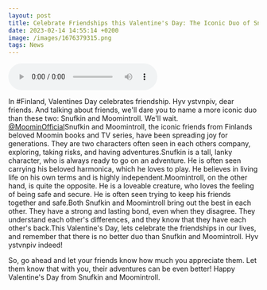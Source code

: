 ```yaml
--- 
layout: post 
title: Celebrate Friendships this Valentine's Day: The Iconic Duo of Snufkin and Moomintroll
date: 2023-02-14 14:55:14 +0200 
image: /images/1676379315.png
tags: News 
--- 
```


<audio controls>
        <source src="/audios/1676379315.mp3" type="audio/mpeg">
        Your browser does not support the audio element.
      </audio>

In #Finland, Valentines Day celebrates friendship. Hyv ystvnpiv, dear friends. And talking about friends, we'll dare you to name a more iconic duo than these two: Snufkin and Moomintroll.  We'll wait.[ @MoominOfficial](https://t.co/QXfS1EQNfP)Snufkin and Moomintroll, the iconic friends from Finlands beloved Moomin books and TV series, have been spreading joy for generations. They are two characters often seen in each others company, exploring, taking risks, and having adventures.Snufkin is a tall, lanky character, who is always ready to go on an adventure. He is often seen carrying his beloved harmonica, which he loves to play. He believes in living life on his own terms and is highly independent.Moomintroll, on the other hand, is quite the opposite. He is a loveable creature, who loves the feeling of being safe and secure. He is often seen trying to keep his friends together and safe.Both Snufkin and Moomintroll bring out the best in each other. They have a strong and lasting bond, even when they disagree. They understand each other's differences, and they know that they have each other's back.This Valentine's Day, lets celebrate the friendships in our lives, and remember that there is no better duo than Snufkin and Moomintroll. Hyv ystvnpiv indeed!

So, go ahead and let your friends know how much you appreciate them. Let them know that with you, their adventures can be even better! Happy Valentine's Day from Snufkin and Moomintroll. 